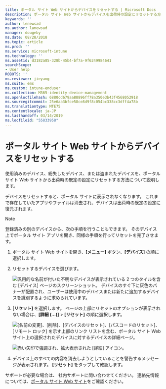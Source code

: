```yaml
---
title: ポータル サイト Web サイトからデバイスをリセットする | Microsoft Docs
description: ポータル サイト Web サイトからデバイスを出荷時の設定にリセットする方法について説明します。
keywords: ''
author: lenewsad
ms.author: lanewsad
manager: dougeby
ms.date: 08/28/2018
ms.topic: article
ms.prod: ''
ms.service: microsoft-intune
ms.technology: ''
ms.assetid: d3182a85-328b-45b4-bf7a-9f6249984641
searchScope:
- User help
ROBOTS: ''
ms.reviewer: jieyang
ms.suite: ems
ms.custom: intune-enduser
ms.collection: M365-identity-device-management
ms.openlocfilehash: 6880cd679aa88896ff78a350e3b43f4568052918
ms.sourcegitcommit: 25e6aa3bfce58ce8d9f8c054bc338cc3dff4a78b
ms.translationtype: MTE75
ms.contentlocale: ja-JP
ms.lasthandoff: 03/14/2019
ms.locfileid: "55833958"
---
```

# <a name="reset-your-device-from-the-company-portal-website"></a>ポータル サイト Web サイトからデバイスをリセットする

使用済みのデバイス、紛失したデバイス、または盗まれたデバイスを、ポータル サイト Web サイトから出荷時の既定の設定にリセットする方法について説明します。  

デバイスをリセットすると、ポータル サイトに表示されなくなります。 これまで存在していたアプリやファイルは消去され、デバイスは出荷時の既定の設定に復元されます。

> [!Note]
> 登録済みの別のデバイスから、次の手順を行うこともできます。 そのデバイス上でポータル サイト アプリを開き、同様の手順を行ってリセットを完了させます。  

1. ポータル サイト Web サイトを開き、__[メニュー]__ ボタン、__[デバイス]__ の順に選択します。  

2. リセットするデバイスを選びます。

    ![汎用的な名前が付いた不明なデバイスが表示されている 2 つのタイルを含む [デバイス] ページのスクリーンショット。 デバイスのすぐ下に灰色のバナーが配置され、ユーザーは使用中のデバイスまたは新たに追加するデバイスを識別するように求められています。](./media/rename-reset-device-step2-1808.png)  

3. **[リセット]** を選択します。 ページの上部にリセットのオプションが表示されない場合は、**[詳細 (...)]** > **[リセット]** の順に選択します。  

     ![[名前の変更]、[削除]、[デバイスのリセット]、[パスコードのリセット]、[リモート ロック] を示す上部のリンク リストを含む、ポータル サイト Web サイト上の選択されたデバイスに対するデバイスの詳細ページ。 ](./media/rename-reset-device-1808.png)  

    ![赤い矢印で強調され、拡大表示された [詳細] アイコン。](./media/rename-reset-device-step3-more-1808.png)  

4. デバイス上のすべての内容を消去しようとしていることを警告するメッセージが表示されます。 **[リセット]** をタップして確認します。  

サポートが必要な場合は、 社内サポートに問い合わせてください。 連絡先情報については、[ポータル サイト Web サイト](https://go.microsoft.com/fwlink/?linkid=2010980)をご確認ください。
